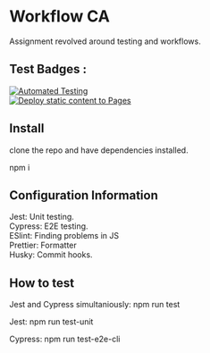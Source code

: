 # Workflow CA
Assignment revolved around testing and workflows.
## Test Badges :
[![Automated Testing](https://github.com/John5en/social-media-client/actions/workflows/tests.yml/badge.svg)](https://github.com/John5en/social-media-client/actions/workflows/tests.yml) \
[![Deploy static content to Pages](https://github.com/John5en/social-media-client/actions/workflows/pages.yml/badge.svg)](https://github.com/John5en/social-media-client/actions/workflows/pages.yml)

## Install 
clone the repo and have dependencies installed.

npm i

## Configuration Information
Jest: Unit testing. \
Cypress: E2E testing. \
ESlint: Finding problems in JS \
Prettier: Formatter \
Husky: Commit hooks. 

## How to test

Jest and Cypress simultaniously: npm run test

Jest: npm run test-unit

Cypress: npm run test-e2e-cli



